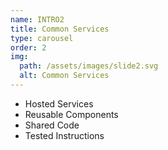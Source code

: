 ```yaml
---
name: INTRO2
title: Common Services
type: carousel
order: 2
img:
  path: /assets/images/slide2.svg
  alt: Common Services
---
```

- Hosted Services
- Reusable Components
- Shared Code
- Tested Instructions
